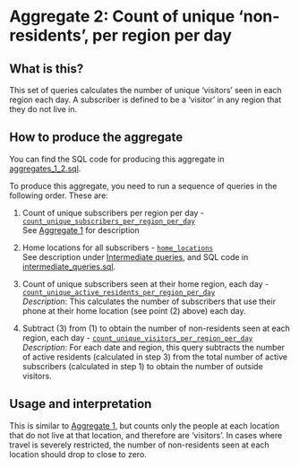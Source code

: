 # Aggregate 2: Count of unique ‘non-residents’, per region per day

## What is this?

This set of queries calculates the number of unique ‘visitors’ seen in each region each day. A subscriber is defined to be a ‘visitor’ in any region that they do not live in.

## How to produce the aggregate

You can find the SQL code for producing this aggregate in [aggregates_1_2.sql](aggregates_1_2.sql).

To produce this aggregate, you need to run a sequence of queries in the following order. These are:

1. Count of unique subscribers per region per day - [`count_unique_subscribers_per_region_per_day`](aggregates_1_2.sql#L5-L20)  
    See [Aggregate 1](aggregate_1.md) for description

2. Home locations for all subscribers - [`home_locations`](intermediate_queries.sql#L5-L44)  
    See description under [Intermediate queries](intermediate_queries.md), and SQL code in [intermediate_queries.sql](intermediate_queries.sql).

3. Count of unique subscribers seen at their home region, each day - [`count_unique_active_residents_per_region_per_day`](aggregates_1_2.sql#L23-L39)  
    *Description*: This calculates the number of subscribers that use their phone at their home location (see point (2) above) each day.

4. Subtract (3) from (1) to obtain the number of non-residents seen at each region, each day - [`count_unique_visitors_per_region_per_day`](aggregates_1_2.sql#L41-L53)  
    *Description*: For each date and region, this query subtracts the number of active residents (calculated in step 3) from the total number of active subscribers (calculated in step 1) to obtain the number of outside visitors.

## Usage and interpretation

This is similar to [Aggregate 1](aggregate_1.md), but counts only the people at each location that do not live at that location, and therefore are ‘visitors’. In cases where travel is severely restricted, the number of non-residents seen at each location should drop to close to zero.
